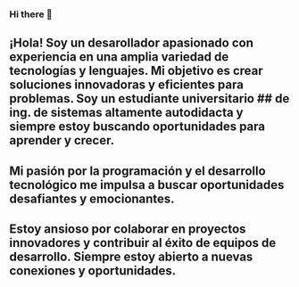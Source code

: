 ### Hi there 👋
## ¡Hola! Soy un desarollador apasionado con experiencia en una amplia variedad de tecnologías y lenguajes. Mi objetivo es crear soluciones innovadoras y eficientes para problemas. Soy un estudiante universitario ## de ing. de sistemas altamente autodidacta y siempre estoy buscando oportunidades para aprender y crecer.
## Mi pasión por la programación y el desarrollo tecnológico me impulsa a buscar oportunidades desafiantes y emocionantes.
## Estoy ansioso por colaborar en proyectos innovadores y contribuir al éxito de equipos de desarrollo. Siempre estoy abierto a nuevas conexiones y oportunidades.
<!--
**luciano200015/luciano200015** is a ✨ _special_ ✨ repository because its `README.md` (this file) appears on your GitHub profile.

Here are some ideas to get you started:

- 🔭 I’m currently working on ...
- 🌱 I’m currently learning ...
- 👯 I’m looking to collaborate on ...
- 🤔 I’m looking for help with ...
- 💬 Ask me about ...
- 📫 How to reach me: ...
- 😄 Pronouns: ...
- ⚡ Fun fact: ...
-->
